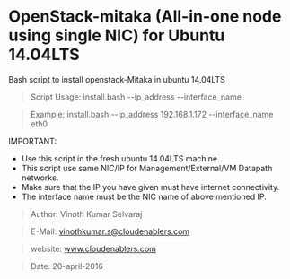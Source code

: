 # OpenStack-mitaka (All-in-one node using single NIC) for Ubuntu 14.04LTS
Bash script to install openstack-Mitaka in ubuntu 14.04LTS

>Script Usage: install.bash --ip_address <Your server Ip> --interface_name <interface name>

>Example: install.bash --ip_address 192.168.1.172 --interface_name eth0

IMPORTANT:
  - Use this script in the fresh ubuntu 14.04LTS machine.
  - This script use same NIC/IP for Management/External/VM Datapath networks.
  - Make sure that the IP you have given must have internet connectivity.
  - The interface name must be the NIC name of above mentioned IP.

> Author: Vinoth Kumar Selvaraj

> E-Mail: vinothkumar.s@cloudenablers.com

> website: www.cloudenablers.com

> Date: 20-april-2016
